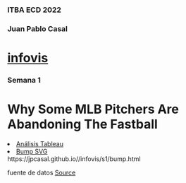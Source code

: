 <!DOCTYPE html>
<html>
<head>
  <meta charset="utf-8">
  <meta name="viewport" content="width=device-width">
  <meta property="og:title" content="Semana 1" />
  <title>ECD</title>
</head>
<body>
 <h3 id="curso">ITBA ECD 2022</h3>    
  <h3 id="alumno">Juan Pablo Casal</h3> 
  <h1><a href="https://jpcasal.github.io/infovis/">infovis</a></h1>
      
 <h3 id="week43">Semana 1</h3>
<h1> Why Some MLB Pitchers Are Abandoning The Fastball</h1>
  <li><a href="https://jpcasal.github.io/infovis/s1/tableau.html">Análisis Tableau</a></li>
  <li><a href="https://jpcasal.github.io//infovis/s1/bump.html">Bump SVG</a></li>
  https://jpcasal.github.io//infovis/s1/bump.html
  
  <p>fuente de datos <a href="https://www.makeovermonday.co.uk/data/">Source</a></p>
   <h3 id="week43"></h3>
  </body>
</html>


